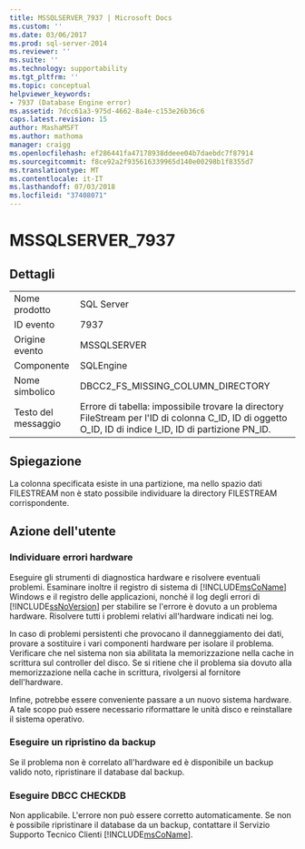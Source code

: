 ```yaml
---
title: MSSQLSERVER_7937 | Microsoft Docs
ms.custom: ''
ms.date: 03/06/2017
ms.prod: sql-server-2014
ms.reviewer: ''
ms.suite: ''
ms.technology: supportability
ms.tgt_pltfrm: ''
ms.topic: conceptual
helpviewer_keywords:
- 7937 (Database Engine error)
ms.assetid: 7dcc61a3-975d-4662-8a4e-c153e26b36c6
caps.latest.revision: 15
author: MashaMSFT
ms.author: mathoma
manager: craigg
ms.openlocfilehash: ef286441fa47178938ddeee04b7daebdc7f87914
ms.sourcegitcommit: f8ce92a2f935616339965d140e00298b1f8355d7
ms.translationtype: MT
ms.contentlocale: it-IT
ms.lasthandoff: 07/03/2018
ms.locfileid: "37408071"
---
```

# <a name="mssqlserver7937"></a>MSSQLSERVER_7937
    
## <a name="details"></a>Dettagli  
  
|||  
|-|-|  
|Nome prodotto|SQL Server|  
|ID evento|7937|  
|Origine evento|MSSQLSERVER|  
|Componente|SQLEngine|  
|Nome simbolico|DBCC2_FS_MISSING_COLUMN_DIRECTORY|  
|Testo del messaggio|Errore di tabella: impossibile trovare la directory FileStream per l'ID di colonna C_ID, ID di oggetto O_ID, ID di indice I_ID, ID di partizione PN_ID.|  
  
## <a name="explanation"></a>Spiegazione  
 La colonna specificata esiste in una partizione, ma nello spazio dati FILESTREAM non è stato possibile individuare la directory FILESTREAM corrispondente.  
  
## <a name="user-action"></a>Azione dell'utente  
  
### <a name="look-for-hardware-failure"></a>Individuare errori hardware  
 Eseguire gli strumenti di diagnostica hardware e risolvere eventuali problemi. Esaminare inoltre il registro di sistema di [!INCLUDE[msCoName](../../includes/msconame-md.md)] Windows e il registro delle applicazioni, nonché il log degli errori di [!INCLUDE[ssNoVersion](../../includes/ssnoversion-md.md)] per stabilire se l'errore è dovuto a un problema hardware. Risolvere tutti i problemi relativi all'hardware indicati nei log.  
  
 In caso di problemi persistenti che provocano il danneggiamento dei dati, provare a sostituire i vari componenti hardware per isolare il problema. Verificare che nel sistema non sia abilitata la memorizzazione nella cache in scrittura sul controller del disco. Se si ritiene che il problema sia dovuto alla memorizzazione nella cache in scrittura, rivolgersi al fornitore dell'hardware.  
  
 Infine, potrebbe essere conveniente passare a un nuovo sistema hardware. A tale scopo può essere necessario riformattare le unità disco e reinstallare il sistema operativo.  
  
### <a name="restore-from-backup"></a>Eseguire un ripristino da backup  
 Se il problema non è correlato all'hardware ed è disponibile un backup valido noto, ripristinare il database dal backup.  
  
### <a name="run-dbcc-checkdb"></a>Eseguire DBCC CHECKDB  
 Non applicabile. L'errore non può essere corretto automaticamente. Se non è possibile ripristinare il database da un backup, contattare il Servizio Supporto Tecnico Clienti [!INCLUDE[msCoName](../../includes/msconame-md.md)].  
  
  
